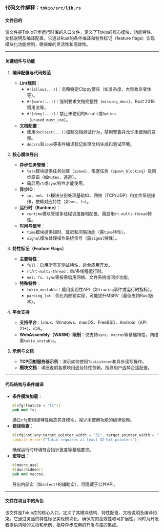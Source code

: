 ### 代码文件解释：`tokio/src/lib.rs`

#### **文件目的**
该文件是Tokio异步运行时库的入口文件，定义了Tokio的核心模块、功能特性、文档说明及编译配置。它通过Rust的条件编译和特性标记（feature flags）实现模块化功能控制，确保库的灵活性和高效性。

---

#### **关键组件与功能**

1. **编译配置与代码规范**
   - **Lint规则**：
     - `#![allow(...)]`：忽略特定Clippy警告（如复杂度、大型枚举变体等）。
     - `#![warn(...)]`：强制要求文档完整性（`missing_docs`）、Rust 2018惯用法等。
     - `#![deny(...)]`：禁止未使用的`Result`或`Option`（`unused_must_use`）。
   - **文档配置**：
     - 使用`doc(test(...))`控制文档测试行为，禁用警告并允许未使用的变量。
     - `docsrs`和`loom`等条件编译标记处理文档生成和测试环境。

2. **核心模块导出**
   - **异步任务管理**：
     - `task`模块提供任务创建（`spawn`）、阻塞任务（`spawn_blocking`）及同步原语（如`Mutex`、通道）。
     - 需启用`rt`或`sync`特性才能使用。
   - **异步IO**：
     - `io`、`net`、`fs`模块分别处理基础IO、网络（TCP/UDP）和文件系统操作，依赖对应特性（如`net`、`fs`）。
   - **运行时（Runtime）**：
     - `runtime`模块管理多线程调度器和配置，需启用`rt-multi-thread`特性。
   - **时间与信号**：
     - `time`模块提供超时、延迟和间隔功能（需`time`特性）。
     - `signal`模块处理操作系统信号（需`signal`特性）。

3. **特性标记（Feature Flags）**
   - **主要特性**：
     - `full`：启用所有非测试特性，适合应用开发。
     - `rt`/`rt-multi-thread`：单/多线程运行时。
     - `net`、`fs`、`sync`等按需启用网络、文件系统或同步功能。
   - **特殊特性**：
     - `tokio_unstable`：启用实验性API（如`tracing`事件或运行时指标）。
     - `parking_lot`：优化内部锁实现，可能提升MSRV（最低支持Rust版本）。

4. **平台支持**
   - **支持平台**：Linux、Windows、macOS、FreeBSD、Android（API 21+）、iOS。
   - **WebAssembly（WASM）限制**：仅支持`sync`、`macros`等基础特性，网络需`tokio_unstable`。

5. **示例与文档**
   - **TCP回射服务器示例**：演示如何使用`TcpListener`和异步读写操作。
   - **模块文档**：详细说明各模块用途及特性依赖，指导用户选择合适配置。

---

#### **代码结构与条件编译**
- **条件模块加载**：
  ```rust
  #[cfg(feature = "fs")]
  pub mod fs;
  ```
  通过`cfg`宏根据特性动态包含模块，减少未使用功能的编译依赖。
- **错误检查**：
  ```rust
  #[cfg(not(any(target_pointer_width = "32", target_pointer_width = "64")))]
  compile_error!("Tokio requires at least 32-bit pointers");
  ```
  确保运行时环境符合指针宽度等基础要求。
- **宏导出**：
  ```rust
  #[macro_use]
  #[doc(hidden)]
  pub mod macros;
  ```
  导出内部宏（如`select!`的辅助宏），但隐藏于公共API。

---

#### **文件在项目中的角色**
该文件是Tokio库的核心入口，定义了其模块结构、特性配置、文档说明及编译约束。它通过灵活的特性标记实现模块化，确保库的高效性和可扩展性，同时为开发者提供清晰的文档和示例，指导异步应用的开发与库的集成。

